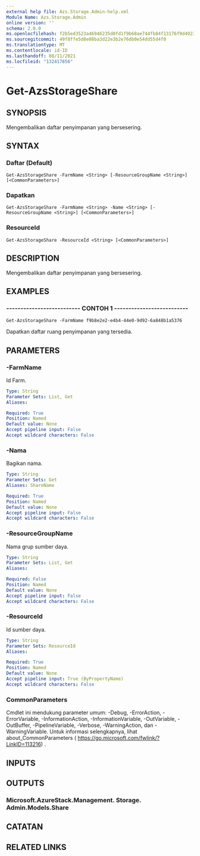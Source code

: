 ```yaml
---
external help file: Azs.Storage.Admin-help.xml
Module Name: Azs.Storage.Admin
online version: ''
schema: 2.0.0
ms.openlocfilehash: f2b5ed3523a46946235d0fd1f9b68ae744fb84f13176f9d4923c4024143a4d58
ms.sourcegitcommit: 49f8ffe5d8e08ba3d22e3b2e76db0e54dd55d4f0
ms.translationtype: MT
ms.contentlocale: id-ID
ms.lasthandoff: 08/11/2021
ms.locfileid: "132417856"
---
```

# Get-AzsStorageShare

## SYNOPSIS
Mengembalikan daftar penyimpanan yang bersesering.

## SYNTAX

### Daftar (Default)
```
Get-AzsStorageShare -FarmName <String> [-ResourceGroupName <String>] [<CommonParameters>]
```

### Dapatkan
```
Get-AzsStorageShare -FarmName <String> -Name <String> [-ResourceGroupName <String>] [<CommonParameters>]
```

### ResourceId
```
Get-AzsStorageShare -ResourceId <String> [<CommonParameters>]
```

## DESCRIPTION
Mengembalikan daftar penyimpanan yang bersesering.

## EXAMPLES

### -------------------------- CONTOH 1 --------------------------
```
Get-AzsStorageShare -FarmName f9b8e2e2-e4b4-44e0-9d92-6a848b1a5376
```

Dapatkan daftar ruang penyimpanan yang tersedia.

## PARAMETERS

### -FarmName
Id Farm.

```yaml
Type: String
Parameter Sets: List, Get
Aliases: 

Required: True
Position: Named
Default value: None
Accept pipeline input: False
Accept wildcard characters: False
```

### -Nama
Bagikan nama.

```yaml
Type: String
Parameter Sets: Get
Aliases: ShareName

Required: True
Position: Named
Default value: None
Accept pipeline input: False
Accept wildcard characters: False
```

### -ResourceGroupName
Nama grup sumber daya.

```yaml
Type: String
Parameter Sets: List, Get
Aliases: 

Required: False
Position: Named
Default value: None
Accept pipeline input: False
Accept wildcard characters: False
```

### -ResourceId
Id sumber daya.

```yaml
Type: String
Parameter Sets: ResourceId
Aliases: 

Required: True
Position: Named
Default value: None
Accept pipeline input: True (ByPropertyName)
Accept wildcard characters: False
```

### CommonParameters
Cmdlet ini mendukung parameter umum: -Debug, -ErrorAction, -ErrorVariable, -InformationAction, -InformationVariable, -OutVariable, -OutBuffer, -PipelineVariable, -Verbose, -WarningAction, dan -WarningVariable. Untuk informasi selengkapnya, lihat about_CommonParameters ( https://go.microsoft.com/fwlink/?LinkID=113216) .

## INPUTS

## OUTPUTS

### Microsoft.AzureStack.Management. Storage. Admin.Models.Share

## CATATAN

## RELATED LINKS

